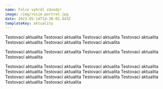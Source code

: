 ```yaml
---
name: Falco vyhrál závody!
image: /img/rosie-portret.jpg
date: 2023-05-14T14:38:02.443Z
templateKey: aktuality
---
```

T﻿estovací aktualita T﻿estovací aktualita T﻿estovací aktualita T﻿estovací aktualita T﻿estovací aktualita T﻿estovací aktualita T﻿estovací aktualita 

T﻿estovací aktualita T﻿estovací aktualita T﻿estovací aktualita T﻿estovací aktualita T﻿estovací aktualita 

T﻿estovací aktualita T﻿estovací aktualita T﻿estovací aktualita T﻿estovací aktualita T﻿estovací aktualita T﻿estovací aktualita T﻿estovací aktualita T﻿estovací aktualita T﻿estovací aktualita T﻿estovací aktualita T﻿estovací aktualita T﻿estovací aktualita T﻿estovací aktualita T﻿estovací aktualita